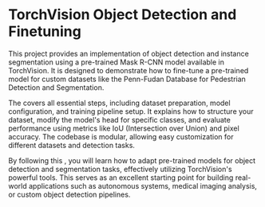 # TorchVision Object Detection and Finetuning 

This project provides an implementation of object detection and instance segmentation using a pre-trained Mask R-CNN model available in TorchVision. It is designed to demonstrate how to fine-tune a pre-trained model for custom datasets like the Penn-Fudan Database for Pedestrian Detection and Segmentation.

The covers all essential steps, including dataset preparation, model configuration, and training pipeline setup. It explains how to structure your dataset, modify the model's head for specific classes, and evaluate performance using metrics like IoU (Intersection over Union) and pixel accuracy. The codebase is modular, allowing easy customization for different datasets and detection tasks.

By following this , you will learn how to adapt pre-trained models for object detection and segmentation tasks, effectively utilizing TorchVision's powerful tools. This serves as an excellent starting point for building real-world applications such as autonomous systems, medical imaging analysis, or custom object detection pipelines.
